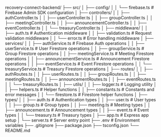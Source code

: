 recovery-connect-backend/
├── src/
│ ├── config/
│ │ └── firebase.ts # Firebase Admin SDK configuration
│ ├── controllers/
│ │ ├── authController.ts
│ │ ├── userController.ts
│ │ ├── groupController.ts
│ │ ├── meetingController.ts
│ │ ├── announcementController.ts
│ │ ├── eventController.ts
│ │ └── treasuryController.ts
│ ├── middleware/
│ │ ├── auth.ts # Authentication middleware
│ │ ├── validation.ts # Request validation middleware
│ │ └── error.ts # Error handling middleware
│ ├── services/
│ │ ├── authService.ts # Firebase Auth operations
│ │ ├── userService.ts # User Firestore operations
│ │ ├── groupService.ts # Group Firestore operations
│ │ ├── meetingService.ts # Meeting Firestore operations
│ │ ├── announcementService.ts # Announcement Firestore operations
│ │ ├── eventService.ts # Event Firestore operations
│ │ └── treasuryService.ts # Treasury Firestore operations
│ ├── routes/
│ │ ├── authRoutes.ts
│ │ ├── userRoutes.ts
│ │ ├── groupRoutes.ts
│ │ ├── meetingRoutes.ts
│ │ ├── announcementRoutes.ts
│ │ ├── eventRoutes.ts
│ │ └── treasuryRoutes.ts
│ ├── utils/
│ │ ├── logger.ts # Logging utility
│ │ ├── helpers.ts # Helper functions
│ │ ├── constants.ts # Constants and error messages
│ │ └── firestore.ts # Firestore helper functions
│ ├── types/
│ │ ├── auth.ts # Authentication types
│ │ ├── user.ts # User types
│ │ ├── group.ts # Group types
│ │ ├── meeting.ts # Meeting types
│ │ ├── announcement.ts # Announcement types
│ │ ├── event.ts # Event types
│ │ └── treasury.ts # Treasury types
│ ├── app.ts # Express app setup
│ └── server.ts # Server entry point
├── .env # Environment variables
├── .gitignore
├── package.json
├── tsconfig.json
└── README.md
